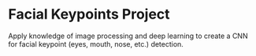 # Facial Keypoints Project

Apply knowledge of image processing and deep learning to create a CNN for facial keypoint (eyes, mouth, nose, etc.) detection. 
